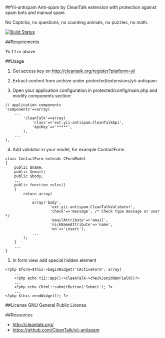 ##Yii-antispam
Anti-spam by CleanTalk extension with protection against spam bots and manual spam.

No Captcha, no questions, no counting animals, no puzzles, no math.

[![Build Status](https://travis-ci.org/cleantalk/yii-antispam.svg?branch=master)](https://travis-ci.org/cleantalk/yii-antispam)

##Requirements

Yii 1.1 or above

##Usage

1) Get access key on http://cleantalk.org/register?platform=yii

2) Extract content from archive under protected/extensions/yii-antispam

3) Open your application configuration in protected/config/main.php and modify components section:
~~~
// application components
'components'=>array(
    ...
        'cleanTalk'=>array(
            'class'=>'ext.yii-antispam.CleanTalkApi',
            'apiKey'=>'*****',
        ),
    ...
),
~~~
4) Add validator in your model, for example ContactForm
~~~
class ContactForm extends CFormModel
{
    public $name;
    public $email;
    public $body;
    ...
    public function rules()
    {
        return array(
            ...
            array('body', 
                    'ext.yii-antispam.CleanTalkValidator', 
                    'check'=>'message', /* Check type message or user */
                    'emailAttribute'=>'email',  
                    'nickNameAttribute'=>'name',
                    'on'=>'insert'),
            ...
        );
    }
    ...
}
~~~
5) In form view add special hidden element
~~~
<?php $form=$this->beginWidget('CActiveForm', array(
    ...
    <?php echo Yii::app()->cleanTalk->checkJsHiddenField()?>
    ...
    <?php echo CHtml::submitButton('Submit'); ?>
    ...
<?php $this->endWidget(); ?>
~~~

##License
GNU General Public License

##Resources

 * http://cleantalk.org/
 * https://github.com/CleanTalk/yii-antispam

